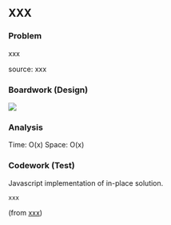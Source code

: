 ## XXX

### Problem

xxx

source: xxx

### Boardwork (Design)

![](../../images/xxx.jpg)

### Analysis

Time: O(x)
Space: O(x)

### Codework (Test)

Javascript implementation of in-place solution.

```javascript
xxx
```
(from [xxx](../../javascript/xxx))


